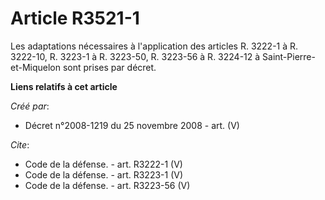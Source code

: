 # Article R3521-1

Les adaptations nécessaires à l'application des articles R. 3222-1 à R. 3222-10, R. 3223-1 à R. 3223-50, R. 3223-56 à R.
3224-12 à Saint-Pierre-et-Miquelon sont prises par décret.

**Liens relatifs à cet article**

_Créé par_:

  - Décret n°2008-1219 du 25 novembre 2008 - art. (V)

_Cite_:

  - Code de la défense. - art. R3222-1 (V)
  - Code de la défense. - art. R3223-1 (V)
  - Code de la défense. - art. R3223-56 (V)
